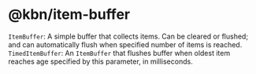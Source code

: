 # @kbn/item-buffer

`ItemBuffer`: A simple buffer that collects items. Can be cleared or flushed; and can automatically flush when specified number of items is reached.
`TimedItemBuffer`: An `ItemBuffer` that flushes buffer when oldest item reaches age specified by this parameter, in milliseconds.
